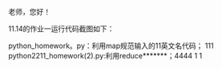 老师，您好！

11.14的作业一运行代码截图如下：

python_homework。py：利用map规范输入的11英文名代码；
111
python2211_homework(2).py:利用reduce*******；4444
1
1

